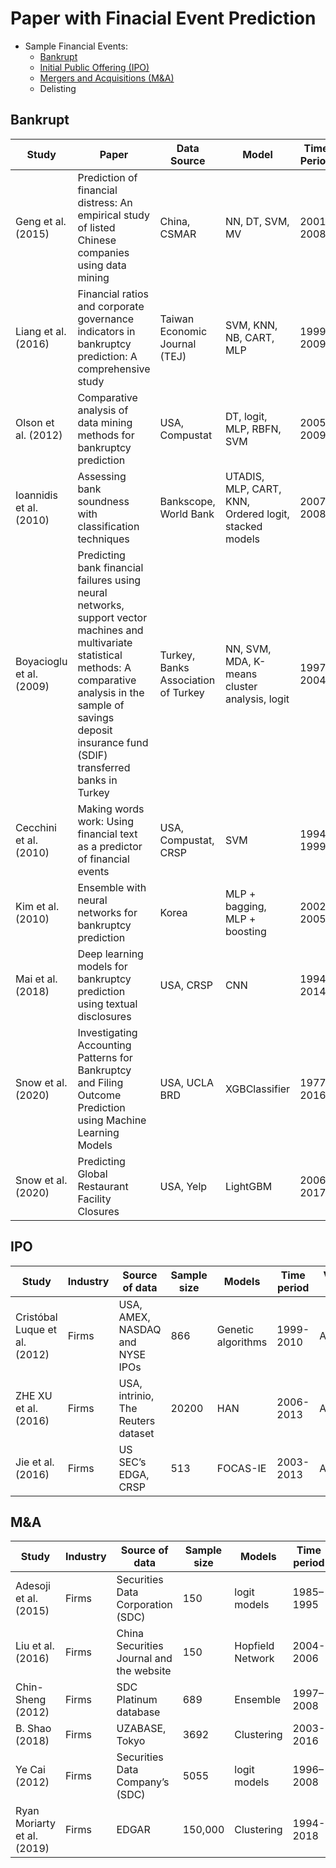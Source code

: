 # Paper with Finacial Event Prediction

* Sample Financial Events:
  * [Bankrupt](#bankrupt)
  * [Initial Public Offering (IPO)](#ipo)
  * [Mergers and Acquisitions (M&A)](#m-&amp;-a)
  * Delisting

## Bankrupt
| Study | Paper | Data Source | Model | Time Period | Variable Type |
|-|-|-|-|-|-|
| Geng et al. (2015) | Prediction of financial distress: An empirical study of listed Chinese companies using data mining | China, CSMAR | NN, DT, SVM, MV  | 2001–2008  | Accounting  |
| Liang et al. (2016)  | Financial ratios and corporate governance indicators in bankruptcy prediction: A comprehensive study | Taiwan Economic Journal (TEJ)  | SVM, KNN, NB, CART, MLP  | 1999–2009  | Accounting, market, corporate governance  |
| Olson et al. (2012)  | Comparative analysis of data mining methods for bankruptcy prediction | USA, Compustat | DT, logit, MLP, RBFN, SVM  | 2005–2009  | Accounting  |
| Ioannidis et al. (2010)  | Assessing bank soundness with classification techniques | Bankscope, World Bank  | UTADIS, MLP, CART, KNN, Ordered logit, stacked models  | 2007–2008  | Accounting, country-level variables  |
| Boyacioglu et al. (2009) | Predicting bank financial failures using neural networks, support vector machines and multivariate statistical methods: A comparative analysis in the sample of savings deposit insurance fund (SDIF) transferred banks in Turkey | Turkey, Banks Association of Turkey  | NN, SVM, MDA, K-means cluster analysis, logit  | 1997–2004  | Accounting  |
| Cecchini et al. (2010)  | Making words work: Using financial text as a predictor of financial events | USA, Compustat, CRSP | SVM  | 1994–1999  | MD&A, Altman variables  |
| Kim et al. (2010)  | Ensemble with neural networks for bankruptcy prediction | Korea | MLP + bagging, MLP + boosting  | 2002–2005  | Accounting  |
| Mai et al. (2018) | Deep learning models for bankruptcy prediction using textual disclosures | USA, CRSP | CNN | 1994-2014 | Accounting  |
| Snow et al. (2020) | Investigating Accounting Patterns for Bankruptcy and Filing Outcome Prediction using Machine Learning Models | USA, UCLA BRD | XGBClassifier | 1977-2016 | Accounting  |
| Snow et al. (2020) | Predicting Global Restaurant Facility Closures | USA, Yelp | LightGBM | 2006-2017 | Accounting  |


## IPO
| Study | Industry | Source of data | Sample size | Models | Time period | Variables Type |
|-|-|-|-|-|-|-|
| Cristóbal Luque et al. (2012) | Firms | USA, AMEX, NASDAQ and NYSE IPOs | 866 | Genetic algorithms | 1999-2010 | Accounting  |
| ZHE XU et al. (2016)  | Firms | USA, intrinio, The Reuters dataset | 20200 | HAN | 2006-2013 | Accounting  |
| Jie et al. (2016)  | Firms | US SEC’s EDGA, CRSP | 513 | FOCAS-IE | 2003-2013 | Accounting  |


## M&amp;A
| Study | Industry | Source of data | Sample size | Models | Time period | Variables Type |
|-|-|-|-|-|-|-|
| Adesoji  et al. (2015) | Firms | Securities Data Corporation (SDC)  | 150 | logit models | 1985–1995  | Food industry |
| Liu et al. (2016)  | Firms | China Securities Journal and the website  | 150 | Hopfield Network  | 2004-2006 | Accounting |
| Chin-Sheng (2012)  | Firms | SDC Platinum database | 689 | Ensemble | 1997–2008 | Accounting  |
| B. Shao (2018)  | Firms | UZABASE, Tokyo  | 3692 | Clustering | 2003-2016 | Accounting  |
| Ye Cai (2012) | Firms | Securities Data Company’s (SDC)  | 5055 | logit models | 1996–2008  | Accounting  |
| Ryan Moriarty et al. (2019) | Firms | EDGAR | 150,000 | Clustering | 1994-2018 | Accounting  |
